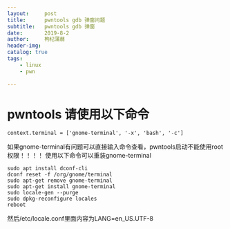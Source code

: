 ```yaml
---
layout:     post
title:      pwntools gdb 弹窗问题
subtitle:   pwntools gdb 弹窗
date:       2019-8-2
author:     枸杞蒲蒻
header-img: 
catalog: true
tags:
    - linux
    - pwn
    
---
```


# pwntools 请使用以下命令
```
context.terminal = ['gnome-terminal', '-x', 'bash', '-c']
```
如果gnome-terminal有问题可以直接输入命令查看，pwntools启动不能使用root权限！！！！
使用以下命令可以重装gnome-terminal
```
sudo apt install dconf-cli
dconf reset -f /org/gnome/terminal
sudo apt-get remove gnome-terminal
sudo apt-get install gnome-terminal
sudo locale-gen --purge
sudo dpkg-reconfigure locales
reboot
```
然后/etc/locale.conf里面内容为LANG=en_US.UTF-8

